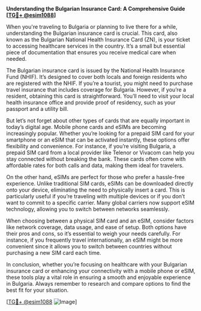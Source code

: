 **Understanding the Bulgarian Insurance Card: A Comprehensive Guide [[TG💪+ @esim1088](https://t.me/s/esim1088)]**

When you're traveling to Bulgaria or planning to live there for a while, understanding the Bulgarian insurance card is crucial. This card, also known as the Bulgarian National Health Insurance Card (ZN), is your ticket to accessing healthcare services in the country. It’s a small but essential piece of documentation that ensures you receive medical care when needed.

The Bulgarian insurance card is issued by the National Health Insurance Fund (NHIF). It’s designed to cover both locals and foreign residents who are registered with the NHIF. If you’re a tourist, you might need to purchase travel insurance that includes coverage for Bulgaria. However, if you’re a resident, obtaining this card is straightforward. You’ll need to visit your local health insurance office and provide proof of residency, such as your passport and a utility bill.

But let’s not forget about other types of cards that are equally important in today’s digital age. Mobile phone cards and eSIMs are becoming increasingly popular. Whether you’re looking for a prepaid SIM card for your smartphone or an eSIM that can be activated instantly, these options offer flexibility and convenience. For instance, if you’re visiting Bulgaria, a prepaid SIM card from a local provider like Telenor or Vivacom can help you stay connected without breaking the bank. These cards often come with affordable rates for both calls and data, making them ideal for travelers.

On the other hand, eSIMs are perfect for those who prefer a hassle-free experience. Unlike traditional SIM cards, eSIMs can be downloaded directly onto your device, eliminating the need to physically insert a card. This is particularly useful if you’re traveling with multiple devices or if you don’t want to commit to a specific carrier. Many global carriers now support eSIM technology, allowing you to switch between networks seamlessly.

When choosing between a physical SIM card and an eSIM, consider factors like network coverage, data usage, and ease of setup. Both options have their pros and cons, so it’s essential to weigh your needs carefully. For instance, if you frequently travel internationally, an eSIM might be more convenient since it allows you to switch between countries without purchasing a new SIM card each time.

In conclusion, whether you’re focusing on healthcare with your Bulgarian insurance card or enhancing your connectivity with a mobile phone or eSIM, these tools play a vital role in ensuring a smooth and enjoyable experience in Bulgaria. Always remember to research and compare options to find the best fit for your situation. 

[[TG💪+ @esim1088](https://t.me/s/esim1088) ![Image](https://i.postimg.cc/Y0z9fWf4/image.png)]